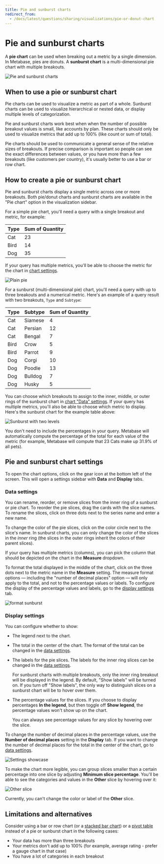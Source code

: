 ```yaml
---
title: Pie and sunburst charts
redirect_from:
  - /docs/latest/questions/sharing/visualizations/pie-or-donut-chart
---
```


# Pie and sunburst charts

A **pie chart** can be used when breaking out a metric by a single dimension. In Metabase, pies are donuts. A **sunburst chart** is a multi-dimensional pie chart with multiple breakouts.

![Pie and sunburst charts](../images/pie-sunburst-demo.png)

## When to use a pie or sunburst chart

Pie charts can be used to visualize a metric as part of a whole. Sunburst charts can be used to visualize hierarchical or nested data, or display multiple levels of categorization.

Pie and sunburst charts work best when when the number of possible breakout values is small, like accounts by plan. These charts should only be used to visualize metrics that add up to 100% (like count or sum of total).

Pie charts should be used to communicate a general sense of the relative sizes of breakouts. If precise comparison is important so people can see the exact differences between values, or you have more than a few breakouts (like customers per country), it's usually better to use a bar or row chart.

## How to create a pie or sunburst chart

Pie and sunburst charts display a single metric across one or more breakouts. Both pie/donut charts and sunburst charts are available in the "Pie chart" option in the visualization sidebar.

For a simple pie chart, you'll need a query with a single breakout and metric, for example:

| Type | Sum of Quantity |
| ---- | --------------- |
| Cat  | 23              |
| Bird | 14              |
| Dog  | 35              |

If your query has multiple metrics, you'll be able to choose the metric for the chart in [chart settings](#pie-and-sunburst-chart-settings).

![Plain pie](../images/plain-pie.png)

For a sunburst (multi-dimensional pie) chart, you'll need a query with up to three breakouts and a numerical metric. Here's an example of a query result with two breakouts, `Type` and `Subtype`:

| Type | Subtype | Sum of Quantity |
| ---- | ------- | --------------- |
| Cat  | Siamese | 4               |
| Cat  | Persian | 12              |
| Cat  | Bengal  | 7               |
| Bird | Crow    | 5               |
| Bird | Parrot  | 9               |
| Dog  | Corgi   | 10              |
| Dog  | Poodle  | 13              |
| Dog  | Bulldog | 7               |
| Dog  | Husky   | 5               |

You can choose which breakouts to assign to the inner, middle, or outer rings of the sunburst chart in [chart "Data" settings](#data-settings). If your query has multiple metrics, you'll also be able to choose which metric to display. Here's the sunburst chart for the example table above:

![Sunburst with two levels](../images/sunburst-two-levels.png)

You don't need to include the percentages in your query. Metabase will automatically compute the percentage of the total for each value of the metric (for example, Metabase will compute that 23 Cats make up 31.9% of all pets).

## Pie and sunburst chart settings

To open the chart options, click on the gear icon at the bottom left of the screen. This will open a settings sidebar with **Data** and **Display** tabs.

### Data settings

You can rename, reorder, or remove slices from the inner ring of a sunburst or pie chart. To reorder the pie slices, drag the cards with the slice names. To rename the slices, click on three dots next to the series name and enter a new name.

To change the color of the pie slices, click on the color circle next to the slice's name. In sunburst charts, you can only change the color of the slices in the _inner_ ring (the slices in the outer rings inherit the colors of their parent slices).

If your query has multiple metrics (columns), you can pick the column that should be depicted on the chart in the **Measure** dropdown.

To format the total displayed in the middle of the chart, click on the three dots next to the metric name in the **Measure** setting. The measure format options — including the "number of decimal places" option — will only apply to the total, and not to the percentage values or labels. To configure the display of the percentage values and labels, go to the [display settings](#display-settings) tab.

![format sunburst](../images/sunburst-metric-options.png)

### Display settings

You can configure whether to show:

- The legend next to the chart.
- The total in the center of the chart. The format of the total can be changed in the [data settings](#data-settings).
- The labels for the pie slices. The labels for the inner ring slices can be changed in the [data settings](#data-settings).

  For sunburst charts with multiple breakouts, only the inner ring breakout will be displayed in the legend. By default, "Show labels" will be turned on. If you turn off "Show labels", the only way to distinguish slices on a sunburst chart will be to hover over them.

- The percentage values for the slices. If you choose to display percentages **In the legend**, but then toggle off **Show legend**, the percentage values won't show up on the chart.

  You can always see percentage values for any slice by hovering over the slice.

To change the number of decimal places in the percentage values, use the **Number of decimal places** setting in the **Display** tab. If you want to change the number of decimal places for the total in the center of the chart, go to [data settings](#data-settings).

![Settings showcase](../images/sunburst-settings-showcase.png)

To make the chart more legible, you can group slices smaller than a certain percentage into one slice by adjusting **Minimum slice percentage**. You'll be able to see the categories and values in the **Other** slice by hovering over it:

![Other slice](../images/pie-other-slice.png)

Currently, you can't change the color or label of the **Other** slice.

## Limitations and alternatives

Consider using a bar or row chart (or a [stacked bar chart](line-bar-and-area-charts.md/#stacked-bar-chart)) or a [pivot table](pivot-table.md) instead of a pie or sunburst chart in the following cases:

- Your data has more than three breakouts
- Your metrics don't add up to 100% (for example, average rating - prefer a gauge chart in that case)
- You have a lot of categories in each breakout
